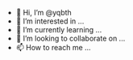 - 👋 Hi, I’m @yqbth
- 👀 I’m interested in ...
- 🌱 I’m currently learning ...
- 💞️ I’m looking to collaborate on ...
- 📫 How to reach me ...

<!---
yqbth/yqbth is a ✨ special ✨ repository because its `README.md` (this file) appears on your GitHub profile.
You can click the Preview link to take a look at your changes.
--->
